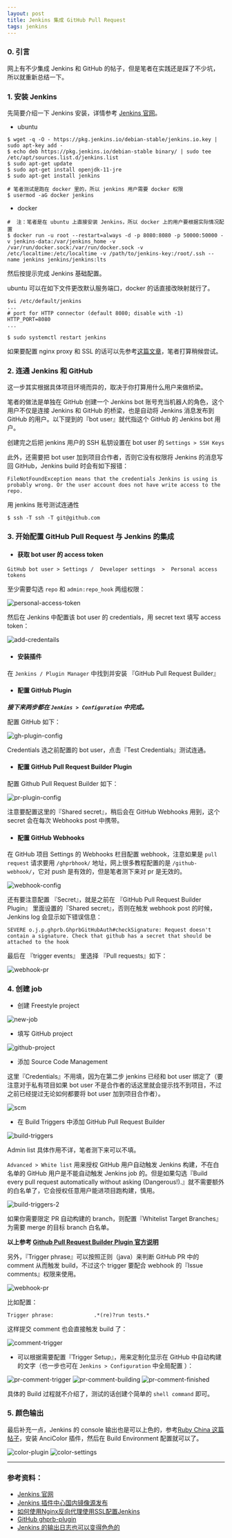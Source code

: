 ```yaml
---
layout: post
title: Jenkins 集成 GitHub Pull Request
tags: jenkins
---
```


### 0. 引言

网上有不少集成 Jenkins 和 GitHub 的帖子，但是笔者在实践还是踩了不少坑，所以就重新总结一下。

### 1. 安装 Jenkins

先简要介绍一下 Jenkins 安装，详情参考 [Jenkins 官网](https://jenkins.io/download/)。

* ubuntu

```
$ wget -q -O - https://pkg.jenkins.io/debian-stable/jenkins.io.key | sudo apt-key add -
$ echo deb https://pkg.jenkins.io/debian-stable binary/ | sudo tee /etc/apt/sources.list.d/jenkins.list
$ sudo apt-get update
$ sudo apt-get install openjdk-11-jre
$ sudo apt-get install jenkins

# 笔者测试是跑在 docker 里的，所以 jenkins 用户需要 docker 权限
$ usermod -aG docker jenkins
```

* docker

```
#  注：笔者是在 ubuntu 上直接安装 Jenkins，所以 docker 上的用户要根据实际情况配置
$ docker run -u root --restart=always -d -p 8080:8080 -p 50000:50000 -v jenkins-data:/var/jenkins_home -v /var/run/docker.sock:/var/run/docker.sock -v /etc/localtime:/etc/localtime -v /path/to/jenkins-key:/root/.ssh --name jenkins jenkins/jenkins:lts
```

然后按提示完成 Jenkins 基础配置。

ubuntu 可以在如下文件更改默认服务端口，docker 的话直接改映射就行了。

```
$vi /etc/default/jenkins
...
# port for HTTP connector (default 8080; disable with -1)
HTTP_PORT=8080
...

$ sudo systemctl restart jenkins
```

如果要配置 nginx proxy 和 SSL 的话可以先参考[这篇文章](https://www.howtoing.com/how-to-configure-jenkins-with-ssl-using-an-nginx-reverse-proxy/)，笔者打算稍候尝试。

### 2. 连通 Jenkins 和 GitHub

这一步其实根据具体项目环境而异的，取决于你打算用什么用户来做桥梁。

笔者的做法是单独在 GitHub 创建一个 Jenkins bot 账号充当机器人的角色，这个用户不仅是连接 Jenkins 和 GitHub 的桥梁，也是自动将 Jenkins 消息发布到 GitHub 的用户。以下提到的『bot user』就代指这个 GitHub 的 Jenkins bot 用户。

创建完之后把 jenkins 用户的 SSH 私钥设置在 bot user 的 `Settings > SSH Keys`

此外，还需要把 bot user 加到项目合作者，否则它没有权限将 Jenkins 的消息写回 GitHub，Jenkins build 时会有如下报错：

```
FileNotFoundException means that the credentials Jenkins is using is probably wrong. Or the user account does not have write access to the repo.
```

用 jenkins 账号测试连通性

```
$ ssh -T ssh -T git@github.com
```

### 3. 开始配置 GitHub Pull Request 与 Jenkins 的集成

- #### 获取 bot user 的 access token

```
GitHub bot user > Settings /  Developer settings  >  Personal access tokens
```

至少需要勾选 `repo` 和 `admin:repo_hook` 两组权限：

![personal-access-token](/assets/img/posts/2020/jenkins-github/personal-access-token.jpg "access token")

然后在 Jenkins 中配置该 bot user 的 credentials，用 secret text 填写 access token：

![add-credentails](/assets/img/posts/2020/jenkins-github/add-credentails.jpg "add credentails")

- #### 安装插件

在 `Jenkins / Plugin Manager` 中找到并安装 『GitHub Pull Request Builder』

- #### 配置 GitHub Plugin

***接下来两步都在 `Jenkins > Configuration` 中完成。***

配置 GitHub 如下：

![gh-plugin-config](/assets/img/posts/2020/jenkins-github/gh-plugin-config.jpg "gh plugin config")

Credentials 选之前配置的 bot user，点击『Test Credentials』测试连通。

- #### 配置 GitHub Pull Request Builder Plugin

配置 Github Pull Request Builder 如下：

![pr-plugin-config](/assets/img/posts/2020/jenkins-github/pr-plugin-config.jpg "pr plugin config")

注意要配置这里的『Shared secret』，稍后会在 GitHub Webhooks 用到，这个 secret 会在每次 Webhooks post 中携带。

- #### 配置 GitHub Webhooks

在 GitHub 项目 Settings 的 Webhooks 栏目配置 webhook，注意如果是 `pull request` 请求要用 `/ghprbhook/` 地址，网上很多教程配置的是 `/github-webhook/`，它对 push 是有效的，但是笔者测下来对 pr 是无效的。

![webhook-config](/assets/img/posts/2020/jenkins-github/webhook-config.jpg "webhook config")

还有要注意配置 『Secret』，就是之前在 『GitHub Pull Request Builder Plugin』 里面设置的『Shared secret』，否则在触发 webhook post 的时候，Jenkins log 会显示如下错误信息：

```
SEVERE o.j.p.ghprb.GhprbGitHubAuth#checkSignature: Request doesn't contain a signature. Check that github has a secret that should be attached to the hook
```

最后在 『trigger events』 里选择 『Pull requests』如下：

![webhook-pr](/assets/img/posts/2020/jenkins-github/webhook-pr.jpg "webhook pr")

### 4. 创建 job

* 创建 Freestyle project

![new-job](/assets/img/posts/2020/jenkins-github/new-job.jpg "new job")

* 填写 GitHub project

![github-project](/assets/img/posts/2020/jenkins-github/github-project.jpg "github project")

* 添加 Source Code Management

这里『Credentials』不用填，因为在第二步 jenkins 已经和 bot user 绑定了（要注意对于私有项目如果 bot user 不是合作者的话这里就会提示找不到项目，不过之前已经提过无论如何都要将 bot user 加到项目合作者）。

![scm](/assets/img/posts/2020/jenkins-github/scm.jpg "scm")

* 在 Build Triggers 中添加 GitHub Pull Request Builder

![build-triggers](/assets/img/posts/2020/jenkins-github/build-triggers.jpg "build triggers")

Admin list 具体作用不详，笔者测下来可以不填。

`Advanced > White list` 用来授权 GitHub 用户自动触发 Jenkins 构建，不在白名单的 GitHub 用户是不能自动触发 Jenkins job 的。但是如果勾选『Build every pull request automatically without asking (Dangerous!).』就不需要额外的白名单了，它会授权任意用户能进项目跑构建，慎用。

![build-triggers-2](/assets/img/posts/2020/jenkins-github/build-triggers-2.jpg "build triggers 2")

如果你需要限定 PR 自动构建的 branch，则配置『Whitelist Target Branches』为需要 merge 的目标 branch 白名单。

**以上参考 [Github Pull Request Builder Plugin 官方说明](https://github.com/jenkinsci/ghprb-plugin/blob/master/README.md#creating-a-job)**

另外，『Trigger phrase』可以按照正则（java）来判断 GitHub PR 中的 comment 从而触发 build，不过这个 trigger 要配合 webhook 的『Issue comments』权限来使用。

![webhook-pr](/assets/img/posts/2020/jenkins-github/webhook-pr.jpg "webhook pr")

比如配置：

```
Trigger phrase:             .*(re)?run tests.*
```

这样提交 comment 也会直接触发 build 了：

![comment-trigger](/assets/img/posts/2020/jenkins-github/comment-trigger.jpg "comment-trigger")

* 可以根据需要配置『Trigger Setup』，用来定制化显示在 GitHub 中自动构建的文字（也一步也可在 `Jenkins > Configuration` 中全局配置 ）：

![pr-comment-trigger](/assets/img/posts/2020/jenkins-github/pr-comment-trigger.jpg "pr comment trigger")
![pr-comment-building](/assets/img/posts/2020/jenkins-github/pr-comment-building.jpg "pr comment building")
![pr-comment-finished](/assets/img/posts/2020/jenkins-github/pr-comment-finished.jpg "pr comment finished")

具体的 Build 过程就不介绍了，测试的话创建个简单的 `shell command` 即可。

### 5. 颜色输出

最后补充一点，Jenkins 的 console 输出也是可以上色的，参考[Ruby China 这篇帖子](https://ruby-china.org/topics/30827)，安装 AnciColor 插件，然后在 Build Environment 配置就可以了。

![color-plugin](/assets/img/posts/2020/jenkins-github/color-plugin.jpg "color plugin")
![color-settings](/assets/img/posts/2020/jenkins-github/color-settings.jpg "color settings")

---

### 参考资料：

* [Jenkins 官网](https://jenkins.io)
* [Jenkins 插件中心国内镜像源发布](https://community.jenkins-zh.cn/t/jenkins/26)
* [如何使用Nginx反向代理使用SSL配置Jenkins](https://www.howtoing.com/how-to-configure-jenkins-with-ssl-using-an-nginx-reverse-proxy/)
* [GitHub ghprb-plugin](https://github.com/jenkinsci/ghprb-plugin)
* [Jenkins 的输出日志也可以变得色色的](https://ruby-china.org/topics/30827)

